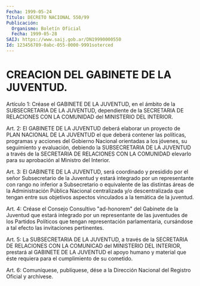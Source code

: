 ```yaml
---
Fecha: 1999-05-24
Título: DECRETO NACIONAL 550/99
Publicación:
  Organismo: Boletín Oficial
  Fecha: 1999-05-28
SAIJ: https://www.saij.gob.ar/DN19990000550
Id: 123456789-0abc-055-0000-9991soterced
---
```

# CREACION DEL GABINETE DE LA JUVENTUD.

<a id="1"></a>
Artículo 1: Créase el GABINETE DE LA JUVENTUD, en el ámbito de la SUBSECRETARIA  DE  LA  JUVENTUD,  dependiente  de  la SECRETARIA DE RELACIONES  CON  LA  COMUNIDAD  del   MINISTERIO  DEL  INTERIOR.

<a id="2"></a>
Art. 2: El GABINETE DE LA JUVENTUD deberá elaborar  un proyecto de PLAN NACIONAL DE LA JUVENTUD el que deberá contener las  políticas, programas  y  acciones  del  Gobierno  Nacional  orientadas  a  los jóvenes,  su seguimiento y evaluación, debiendo la SUBSECRETARIA DE LA JUVENTUD  a  través  de  la  SECRETARIA  DE  RELACIONES  CON  LA COMUNIDAD  elevarlo  para  su  aprobación  al Ministro del Interior.

<a id="3"></a>
Art.  3: El GABINETE DE LA JUVENTUD, será coordinado  y  presidido por el señor Subsecretario de la Juventud y estará integrado por un representante  con  rango no inferior a Subsecretario o equivalente de  las  distintas áreas  de  la  Administración  Pública  Nacional centralizada  y/o  descentralizada  que  tengan entre sus objetivos aspectos vinculados a la temática de la juventud.

<a id="4"></a>
Art. 4: Créase el Consejo Consultivo "ad-honorem"  del Gabinete de la  Juventud  que  estará  integrado  por un representante  de  las juventudes  de  los  Partidos Políticos que  tengan  representación parlamentaria, cursándose a tal efecto las invitaciones pertinentes.

<a id="5"></a>
Art. 5: La SUBSECRETARIA DE LA JUVENTUD, a través de la SECRETARIA DE  RELACIONES  CON  LA  COMUNICAD  del  MINISTERIO  DEL  INTERIOR, prestará al GABINETE DE LA  JUVENTUD el apoyo humano y material que éste requiera para el cumplimiento de su cometido.

<a id="6"></a>
Art. 6: Comuníquese, publíquese, dése  a la Dirección Nacional del Registro  Oficial y archívese.